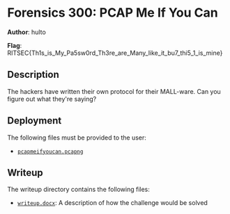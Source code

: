 # Forensics 300: PCAP Me If You Can
**Author**: hulto

**Flag**: RITSEC{Th1s_is_My_Pa5sw0rd_Th3re_are_Many_like_it_bu7_thi5_1_is_mine}

## Description
The hackers have written their own protocol for their MALL-ware. Can you figure
out what they're saying?

## Deployment
The following files must be provided to the user:
- [`pcapmeifyoucan.pcapng`](./pcapmeifyoucan.pcapng)

## Writeup
The writeup directory contains the following files:
- [`writeup.docx`](./writeup/writeup.docx): A description of how the challenge
  would be solved